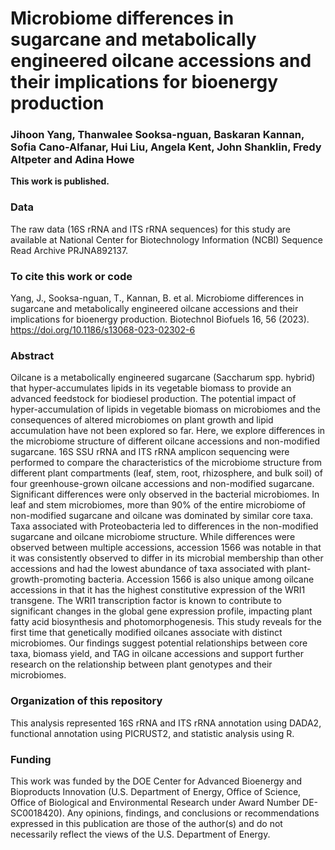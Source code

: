 # **Microbiome differences in sugarcane and metabolically engineered oilcane accessions and their implications for bioenergy production**

### Jihoon Yang, Thanwalee Sooksa-nguan, Baskaran Kannan, Sofia Cano-Alfanar, Hui Liu, Angela Kent, John Shanklin, Fredy Altpeter and Adina Howe

**This work is published.**

### Data

The raw data (16S rRNA and ITS rRNA sequences) for this study are available at National Center for Biotechnology Information (NCBI) Sequence Read Archive PRJNA892137.

### To cite this work or code

Yang, J., Sooksa-nguan, T., Kannan, B. et al. Microbiome differences in sugarcane and metabolically engineered oilcane accessions and their implications for bioenergy production. Biotechnol Biofuels 16, 56 (2023). https://doi.org/10.1186/s13068-023-02302-6

### Abstract

Oilcane is a metabolically engineered sugarcane (Saccharum spp. hybrid) that hyper-accumulates lipids in its vegetable biomass to provide an advanced feedstock for biodiesel production. The potential impact of hyper-accumulation of lipids in vegetable biomass on microbiomes and the consequences of altered microbiomes on plant growth and lipid accumulation have not been explored so far. Here, we explore differences in the microbiome structure of different oilcane accessions and non-modified sugarcane. 16S SSU rRNA and ITS rRNA amplicon sequencing were performed to compare the characteristics of the microbiome structure from different plant compartments (leaf, stem, root, rhizosphere, and bulk soil) of four greenhouse-grown oilcane accessions and non-modified sugarcane. Significant differences were only observed in the bacterial microbiomes. In leaf and stem microbiomes, more than 90% of the entire microbiome of non-modified sugarcane and oilcane was dominated by similar core taxa. Taxa associated with Proteobacteria led to differences in the non-modified sugarcane and oilcane microbiome structure. While differences were observed between multiple accessions, accession 1566 was notable in that it was consistently observed to differ in its microbial membership than other accessions and had the lowest abundance of taxa associated with plant-growth-promoting bacteria. Accession 1566 is also unique among oilcane accessions in that it has the highest constitutive expression of the WRI1 transgene. The WRI1 transcription factor is known to contribute to significant changes in the global gene expression profile, impacting plant fatty acid biosynthesis and photomorphogenesis. This study reveals for the first time that genetically modified oilcanes associate with distinct microbiomes. Our findings suggest potential relationships between core taxa, biomass yield, and TAG in oilcane accessions and support further research on the relationship between plant genotypes and their microbiomes.

### Organization of this repository

This analysis represented 16S rRNA and ITS rRNA annotation using DADA2, functional annotation using PICRUST2, and statistic analysis using R. 

### Funding

This work was funded by the DOE Center for Advanced Bioenergy and Bioproducts Innovation (U.S. Department of Energy, Office of Science, Office of Biological and Environmental Research under Award Number DE-SC0018420). Any opinions, findings, and conclusions or recommendations expressed in this publication are those of the author(s) and do not necessarily reflect the views of the U.S. Department of Energy.
